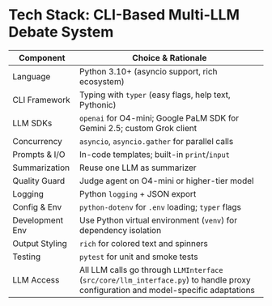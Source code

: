 # Tech Stack: CLI-Based Multi-LLM Debate System

| Component         | Choice & Rationale                                              |
|-------------------|----------------------------------------------------------------|
| Language          | Python 3.10+ (asyncio support, rich ecosystem)                  |
| CLI Framework     | Typing with `typer` (easy flags, help text, Pythonic)          |
| LLM SDKs          | `openai` for O4-mini; Google PaLM SDK for Gemini 2.5; custom Grok client | Compact, official APIs for each LLM.
| Concurrency       | `asyncio`, `asyncio.gather` for parallel calls                 |
| Prompts & I/O     | In-code templates; built-in `print`/`input`                     |
| Summarization     | Reuse one LLM as summarizer                                    |
| Quality Guard     | Judge agent on O4-mini or higher-tier model                    |
| Logging           | Python `logging` + JSON export                                  |
| Config & Env      | `python-dotenv` for `.env` loading; `typer` flags               |
| Development Env   | Use Python virtual environment (`venv`) for dependency isolation |
| Output Styling    | `rich` for colored text and spinners                            |
| Testing           | `pytest` for unit and smoke tests                              |
| LLM Access        | All LLM calls go through `LLMInterface` (`src/core/llm_interface.py`) to handle proxy configuration and model-specific adaptations |
``` 